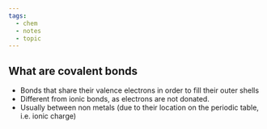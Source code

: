 ```yaml
---
tags:
  - chem
  - notes
  - topic
---
```

## What are covalent bonds
- Bonds that share their valence electrons in order to fill their outer shells
- Different from ionic bonds, as electrons are not donated.
- Usually between non metals  (due to their location on the periodic table, i.e. ionic charge)
